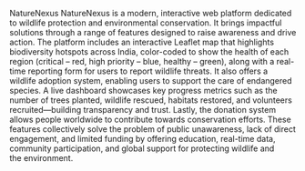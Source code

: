 NatureNexus
NatureNexus is a modern, interactive web platform dedicated to wildlife protection and environmental conservation. It brings impactful solutions through a range of features designed to raise awareness and drive action. The platform includes an interactive Leaflet map that highlights biodiversity hotspots across India, color-coded to show the health of each region (critical – red, high priority – blue, healthy – green), along with a real-time reporting form for users to report wildlife threats. It also offers a wildlife adoption system, enabling users to support the care of endangered species. A live dashboard showcases key progress metrics such as the number of trees planted, wildlife rescued, habitats restored, and volunteers recruited—building transparency and trust. Lastly, the donation system allows people worldwide to contribute towards conservation efforts. These features collectively solve the problem of public unawareness, lack of direct engagement, and limited funding by offering education, real-time data, community participation, and global support for protecting wildlife and the environment.
 
